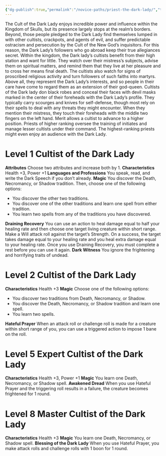 ```yaml
---
{"dg-publish":true,"permalink":"/novice-paths/priest-the-dark-lady/","tags":["Magic"]}
---
```


The Cult of the Dark Lady enjoys incredible power and influence within the Kingdom of Skulls, but its presence largely stops at the realm’s borders.
Beyond, those people pledged to the Dark Lady find themselves lumped in with other cultists, crackpots, and agents of evil, and suffer predictable ostracism and persecution by the Cult of the New God’s inquisitors. For this reason, the Dark Lady’s followers who go abroad keep their true allegiances secret.
Within the kingdom, the Dark lady’s cultists benefit from their high station and want for little. They watch over their mistress’s subjects, advise them on spiritual matters, and remind them that they live at her pleasure and to cross her means final death. The cultists also watch for signs of proscribed religious activity and turn followers of such faiths into martyrs.
Above all, they represent the Dark Lady’s interests, and so people in their care have come to regard them as an extension of their god-queen.
Cultists of the Dark lady don black robes and conceal their faces with devil masks marked in the center of their foreheads with the Dark Lady’s profile.
They typically carry scourges and knives for self-defense, though most rely on their spells to deal with any threats they might encounter. When they mention their mistress, they touch their foreheads with the middle two fingers on the left hand.
Merit allows a cultist to advance to a higher position. Priests of higher ranking oversee the training of initiates and manage lesser cultists under their command. The highest-ranking priests might even enjoy an audience with the Dark Lady.
# Level 1 Cultist of the Dark Lady
**Attributes** Choose two attributes and increase both by 1.
**Characteristics** Health +3, Power +1
**Languages and Professions** You speak, read, and write the Dark Speech if you don’t already.
**Magic** You discover the Death, Necromancy, or Shadow tradition. Then, choose one of the following options:
- You discover the other two traditions.
- You discover one of the other traditions and learn one spell from either tradition.
- You learn two spells from any of the traditions you have discovered.

**Draining Recovery** You can use an action to heal damage equal to half your healing rate and then choose one target living creature within short range. Make a Will attack roll against the target’s Strength. On a success, the target takes damage equal to your healing rate and you heal extra damage equal to your healing rate. Once you use Draining Recovery, you must complete a rest before you can use it again.
**Dark Witness** You ignore the frightening and horrifying traits of undead.
# Level 2 Cultist of the Dark Lady
**Characteristics** Health +3
**Magic** Choose one of the following options:
- You discover two traditions from Death, Necromancy, or Shadow.
- You discover the Death, Necromancy, or Shadow tradition and learn one spell.
- You learn two spells.

**Hateful Prayer** When an attack roll or challenge roll is made for a creature within short range of you, you can use a triggered action to impose 1 bane on the roll.
# Level 5 Expert Cultist of the Dark Lady
**Characteristics** Health +3, Power +1
**Magic** You learn one Death, Necromancy, or Shadow spell.
**Awakened Dread** When you use Hateful Prayer and the triggering roll results in a failure, the creature becomes frightened for 1 round.
# Level 8 Master Cultist of the Dark Lady
**Characteristics** Health +3
**Magic** You learn one Death, Necromancy, or Shadow spell.
**Blessing of the Dark Lady** When you use Hateful Prayer, you make attack rolls and challenge rolls with 1 boon for 1 round.
